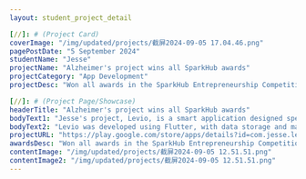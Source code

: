 ```yaml
---
layout: student_project_detail

[//]: # (Project Card)
coverImage: "/img/updated/projects/截屏2024-09-05 17.04.46.png"
pagePostDate: "5 September 2024"
studentName: "Jesse"
projectName: "Alzheimer's project wins all SparkHub awards"
projectCategory: "App Development"
projectDesc: "Won all awards in the SparkHub Entrepreneurship Competition"

[//]: # (Project Page/Showcase)
headerTitle: "Alzheimer's project wins all SparkHub awards"
bodyText1: "Jesse's project, Levio, is a smart application designed specifically for Parkinson's patients and their caregivers. It offers features like symptom tracking, speech therapy, exercise coaching, and medication reminders, aiming to ease the burden on both patients and caregivers."
bodyText2: "Levio was developed using Flutter, with data storage and management handled through Firebase to ensure user data security. The app also integrates machine learning and artificial intelligence technologies for personalized therapy feedback and motion detection, enhancing the overall user experience."
projectURL: "https://play.google.com/store/apps/details?id=com.jesse.levio.parkinson"
awardsDesc: "Won all awards in the SparkHub Entrepreneurship Competition"
contentImage: "/img/updated/projects/截屏2024-09-05 12.51.51.png"
contentImage2: "/img/updated/projects/截屏2024-09-05 12.51.51.png"
---
```

